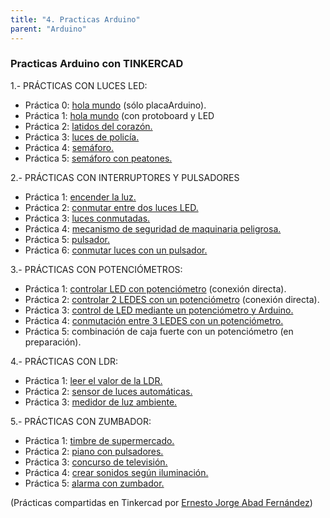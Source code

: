 ```yaml
---
title: "4. Practicas Arduino"
parent: "Arduino"
---
```


### Practicas Arduino con TINKERCAD

1.- PRÁCTICAS CON LUCES LED:

*   Práctica 0: [hola mundo](https://www.tinkercad.com/things/anicXpLVcL0) (sólo placaArduino).
*   Práctica 1: [hola mundo](https://www.tinkercad.com/things/8PrnFFO36Jv) (con protoboard y LED
*   Práctica 2: [latidos del corazón.](https://www.tinkercad.com/things/fUVbk4db7jP)
*   Práctica 3: [luces de policía.](https://www.tinkercad.com/things/g2X0yQL3u7g) 
*   Práctica 4: [semáforo.](https://www.tinkercad.com/things/jefj0Ss7hQc)
*   Práctica 5: [semáforo con peatones.](https://www.tinkercad.com/things/7DWekC4hUlO)
    

2.- PRÁCTICAS CON INTERRUPTORES Y PULSADORES

*   Práctica 1: [encender la luz.](https://www.tinkercad.com/things/21HWbaxxzii)
*   Práctica 2: [conmutar entre dos luces LED.](https://www.tinkercad.com/things/3ddyHQPrfIq)
*   Práctica 3: [luces conmutadas.](https://www.tinkercad.com/things/k7jx0RXJwyN)
*   Práctica 4: [mecanismo de seguridad de maquinaria peligrosa.](https://www.tinkercad.com/things/lI3QdbrtAA7)
*   Práctica 5: [pulsador.](https://www.tinkercad.com/things/baKfBT9D4Od)
*   Práctica 6: [conmutar luces con un pulsador.](https://www.tinkercad.com/things/9X13zIawDDe)
    

3.- PRÁCTICAS CON POTENCIÓMETROS:

*   Práctica 1: [controlar LED con potenciómetro](https://www.tinkercad.com/things/krLNkSgAG6A) (conexión directa).
*   Práctica 2: [controlar 2 LEDES con un potenciómetro](https://www.tinkercad.com/things/dEX5STa1wI9) (conexión directa).
*   Práctica 3: [control de LED mediante un potenciómetro y Arduino.](https://www.tinkercad.com/things/aG64fdqHaPw)
*   Práctica 4: [conmutación entre 3 LEDES con un potenciómetro.](https://www.tinkercad.com/things/huDG8w5mxTY)
*   Práctica 5: combinación de caja fuerte con un potenciómetro (en preparación).
    

4.- PRÁCTICAS CON LDR:

*   Práctica 1: [leer el valor de la LDR.](https://www.tinkercad.com/things/d1F5TKpGTll)
*   Práctica 2: [sensor de luces automáticas.](https://www.tinkercad.com/things/f67gsgvItdS)
*   Práctica 3: [medidor de luz ambiente.](https://www.tinkercad.com/things/5ezRR37hgDp)
    

5.- PRÁCTICAS CON ZUMBADOR:

*   Práctica 1: [timbre de supermercado.](https://www.tinkercad.com/things/bGPc9oxfaij)
*   Práctica 2: [piano con pulsadores.](https://www.tinkercad.com/things/i0uqZ2dApzH)
*   Práctica 3: [concurso de televisión.](https://www.tinkercad.com/things/cUsnohalm3u)
*   Práctica 4: [crear sonidos según iluminación.](https://www.tinkercad.com/things/7iJxBpKIdvc)
*   Práctica 5: [alarma con zumbador.](https://www.tinkercad.com/things/kmq31jFPbKR)
    

(Prácticas compartidas en Tinkercad por [Ernesto Jorge Abad Fernández](https://www.tinkercad.com/users/1a0GU7L88P2-ernesto-jorge-abad-fernandez))